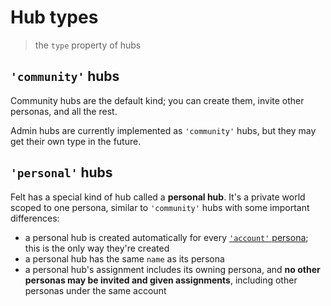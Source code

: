 # Hub types

> the `type` property of hubs

## `'community'` hubs

Community hubs are the default kind;
you can create them, invite other personas, and all the rest.

Admin hubs are currently implemented as `'community'` hubs,
but they may get their own type in the future.

## `'personal'` hubs

Felt has a special kind of hub called a **personal hub**.
It's a private world scoped to one persona,
similar to `'community'` hubs with some important differences:

- a personal hub is created automatically for every [`'account'` persona](./persona-types.md);
  this is the only way they're created
- a personal hub has the same `name` as its persona
- a personal hub's assignment includes its owning persona,
  and **no other personas may be invited and given assignments**,
  including other personas under the same account
